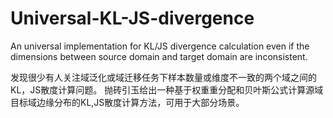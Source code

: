 # Universal-KL-JS-divergence
An universal implementation for KL/JS divergence calculation even if the dimensions between source domain and target domain are inconsistent.

发现很少有人关注域泛化或域迁移任务下样本数量或维度不一致的两个域之间的KL，JS散度计算问题。
抛砖引玉给出一种基于权重重分配和贝叶斯公式计算源域目标域边缘分布的KL,JS散度计算方法，可用于大部分场景。
